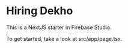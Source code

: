 # Hiring Dekho

This is a NextJS starter in Firebase Studio.

To get started, take a look at src/app/page.tsx.
